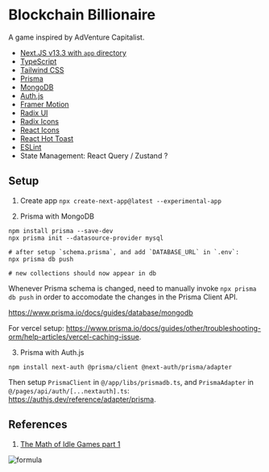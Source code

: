 # Blockchain Billionaire

A game inspired by AdVenture Capitalist.

- [Next.JS v13.3 with `app` directory](https://beta.nextjs.org/docs)
- [TypeScript](https://www.typescriptlang.org/)
- [Tailwind CSS](https://tailwindcss.com/docs/guides/nextjs)
- [Prisma](https://www.prisma.io/mongodb)
- [MongoDB](https://www.mongodb.com/)
- [Auth.js](https://authjs.dev/)
- [Framer Motion](https://www.framer.com/motion/)
- [Radix UI](https://www.radix-ui.com/)
- [Radix Icons](https://icons.radix-ui.com/)
- [React Icons](https://react-icons.github.io/react-icons/)
- [React Hot Toast](https://react-hot-toast.com/)
- [ESLint](https://eslint.org/)
- State Management: React Query / Zustand ?

## Setup

1. Create app
   `npx create-next-app@latest --experimental-app`

2. Prisma with MongoDB

```
npm install prisma --save-dev
npx prisma init --datasource-provider mysql

# after setup `schema.prisma`, and add `DATABASE_URL` in `.env`:
npx prisma db push

# new collections should now appear in db
```

Whenever Prisma schema is changed, need to manually invoke `npx prisma db push` in order to accomodate the changes in the Prisma Client API.

https://www.prisma.io/docs/guides/database/mongodb

For vercel setup: https://www.prisma.io/docs/guides/other/troubleshooting-orm/help-articles/vercel-caching-issue.

3. Prisma with Auth.js

```
npm install next-auth @prisma/client @next-auth/prisma/adapter
```

Then setup `PrismaClient` in `@/app/libs/prismadb.ts`, and `PrismaAdapter` in `@/pages/api/auth/[...nextauth].ts`: https://authjs.dev/reference/adapter/prisma.

## References

1. [The Math of Idle Games part 1](https://blog.kongregate.com/the-math-of-idle-games-part-i/)

![formula](https://user-images.githubusercontent.com/8282076/235336622-6ce21750-a825-48fe-b390-a821c7c03bfc.png)
